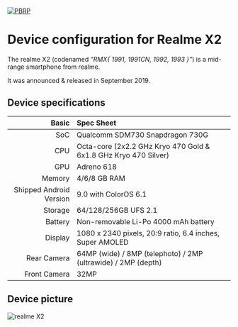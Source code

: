 
[![PBRP](https://circleci.com/gh/PitchBlackRecoveryProject/android_device_realme_x2-pbrp/tree/q-pre.svg?style=svg)](https://circleci.com/gh/PitchBlackRecoveryProject/android_device_realme_x2-pbrp/tree/q-pre)


Device configuration for Realme X2
=========================================

The realme X2 (codenamed _"RMX{ 1991, 1991CN, 1992, 1993 }"_) is a mid-range smartphone from realme.

It was announced & released in September 2019.

## Device specifications

Basic   | Spec Sheet
-------:|:-------------------------
SoC     | Qualcomm SDM730 Snapdragon 730G
CPU     | Octa-core (2x2.2 GHz Kryo 470 Gold & 6x1.8 GHz Kryo 470 Silver)
GPU     | Adreno 618
Memory  | 4/6/8 GB RAM
Shipped Android Version | 9.0 with ColorOS 6.1
Storage | 64/128/256GB UFS 2.1
Battery | Non-removable Li-Po 4000 mAh battery
Display | 1080 x 2340 pixels, 20:9 ratio, 6.4 inches, Super AMOLED
Rear Camera  | 64MP (wide) / 8MP (telephoto) / 2MP (ultrawide) / 2MP (depth)
Front Camera | 32MP

## Device picture
![realme X2](https://csmobiles.com/28289-large_default/realme-x2-6-4-8gb-128gb-dual-sim-pearl-white.jpg "realme X2 in lunar white")
